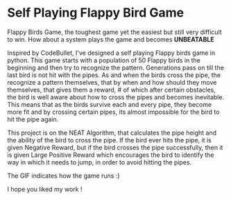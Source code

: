 # Self Playing Flappy Bird Game

Flappy Birds Game, the toughest game yet the easiest but still very difficult to win.
How about a system plays the game and becomes **UNBEATABLE**

Inspired by CodeBullet, I've designed a self playing Flappy birds game in python.
This game starts with a population of 50 Flappy birds in the beginning and then try to recognize the pattern. Generations pass on till the last bird is not hit with the pipes.
As and when the birds cross the pipe, the recognize a pattern themselves, that by when and how should they move themselves, that gives them a reward, # of which after certain obstacles, the bird is well aware about how to cross the pipes and becomes inevitable.
This means that as the birds survive each and every pipe, they become more fit and by crossing certain pipes, its almost impossible for the bird to hit the pipe again.

This project is on the NEAT Algorithm, that calculates the pipe height and the ability of the bird to cross the pipe. If the bird ever hits the pipe, it is given Negative Reward, but if the bird crosses the pipe successfully, then it is given Large Positive Reward which encourages the bird to identify the way in which it needs to jump, in order to avoid hitting the pipes.

The GIF indicates how the game runs :)



I hope you liked my work !
